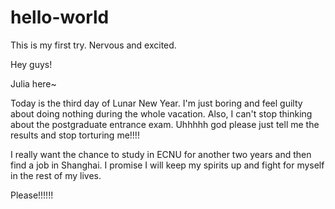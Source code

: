 # hello-world
This is my first try. Nervous and excited. 

Hey guys!

Julia here~

Today is the third day of Lunar New Year. I'm just boring and feel guilty about doing nothing during the whole vacation. Also, I can't stop thinking about the postgraduate entrance exam. Uhhhhh god please just tell me the results and stop torturing me!!!! 

I really want the chance to study in ECNU for another two years and then find a job in Shanghai. I promise I will keep my spirits up and fight for myself in the rest of my lives.

Please!!!!!!
